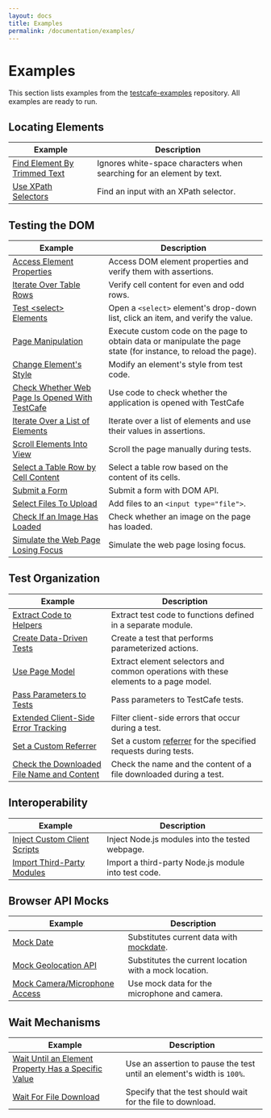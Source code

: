 ```yaml
---
layout: docs
title: Examples
permalink: /documentation/examples/
---
```

# Examples

This section lists examples from the [testcafe-examples](https://github.com/DevExpress/testcafe-examples) repository. All examples are ready to run.

## Locating Elements

Example | Description
------- | ------------
[Find Element By Trimmed Text](https://github.com/DevExpress/testcafe-examples/tree/master/examples/find-element-by-trimmed-text) | Ignores white-space characters when searching for an element by text.
[Use XPath Selectors](https://github.com/DevExpress/testcafe-examples/tree/master/examples/use-xpath-selectors) | Find an input with an XPath selector.

## Testing the DOM

Example | Description
------- | ------------
[Access Element Properties](https://github.com/DevExpress/testcafe-examples/tree/master/examples/element-properties) | Access DOM element properties and verify them with assertions.
[Iterate Over Table Rows](https://github.com/DevExpress/testcafe-examples/tree/master/examples/iterate-over-table-rows) | Verify cell content for even and odd rows.
[Test \<select\> Elements](https://github.com/DevExpress/testcafe-examples/tree/master/examples/test-select-elements) | Open a `<select>` element's drop-down list, click an item, and verify the value.
[Page Manipulation](https://github.com/DevExpress/testcafe-examples/tree/master/examples/page-manipulation) | Execute custom code on the page to obtain data or manipulate the page state (for instance, to reload the page).
[Change Element's Style](https://github.com/DevExpress/testcafe-examples/tree/master/examples/change-element-style) | Modify an element's style from test code.
[Check Whether Web Page Is Opened With TestCafe](https://github.com/DevExpress/testcafe-examples/tree/master/examples/check-if-opened-with-testcafe) | Use code to check whether the application is opened with TestCafe
[Iterate Over a List of Elements](https://github.com/DevExpress/testcafe-examples/tree/master/examples/iterate-over-list-elements) | Iterate over a list of elements and use their values in assertions.
[Scroll Elements Into View](https://github.com/DevExpress/testcafe-examples/tree/master/examples/scroll) | Scroll the page manually during tests.
[Select a Table Row by Cell Content](https://github.com/DevExpress/testcafe-examples/tree/master/examples/select-table-row-by-cell-content) | Select a table row based on the content of its cells.
[Submit a Form](https://github.com/DevExpress/testcafe-examples/tree/master/examples/submit-a-form) | Submit a form with DOM API.
[Select Files To Upload](https://github.com/DevExpress/testcafe-examples/tree/master/examples/upload-files) | Add files to an `<input type="file">`.
[Check If an Image Has Loaded](https://github.com/DevExpress/testcafe-examples/tree/master/examples/check-if-image-loaded) | Check whether an image on the page has loaded.
[Simulate the Web Page Losing Focus](https://github.com/DevExpress/testcafe-examples/tree/master/examples/blur-window) | Simulate the web page losing focus.

## Test Organization

Example | Description
------- | ------------
[Extract Code to Helpers](https://github.com/DevExpress/testcafe-examples/tree/master/examples/extract-code-to-helpers) | Extract test code to functions defined in a separate module.
[Create Data-Driven Tests](https://github.com/DevExpress/testcafe-examples/tree/master/examples/create-data-driven-tests) | Create a test that performs parameterized actions.
[Use Page Model](https://github.com/DevExpress/testcafe-examples/tree/master/examples/use-page-model) | Extract element selectors and common operations with these elements to a page model.
[Pass Parameters to Tests](https://github.com/DevExpress/testcafe-examples/tree/master/examples/pass-parameters-to-tests) | Pass parameters to TestCafe tests.
[Extended Client-Side Error Tracking](https://github.com/DevExpress/testcafe-examples/tree/master/detached-examples/extended-error-tracking) | Filter client-side errors that occur during a test.
[Set a Custom Referrer](https://github.com/DevExpress/testcafe-examples/tree/master/examples/set-a-custom-referrer) | Set a custom [referrer](https://developer.mozilla.org/en-US/docs/Web/HTTP/Headers/Referer) for the specified requests during tests.
[Check the Downloaded File Name and Content](https://github.com/DevExpress/testcafe-examples/tree/master/examples/check-downloaded-file-name-and-content) | Check the name and the content of a file downloaded during a test.

## Interoperability

Example | Description
------- | ------------
[Inject Custom Client Scripts](https://github.com/DevExpress/testcafe-examples/tree/master/examples/client-scripts) | Inject Node.js modules into the tested webpage.
[Import Third-Party Modules](https://github.com/DevExpress/testcafe-examples/tree/master/examples/import-third-party-modules) | Import a third-party Node.js module into test code.

## Browser API Mocks

Example | Description
------- | ------------
[Mock Date](https://github.com/DevExpress/testcafe-examples/tree/master/examples/mock-date) | Substitutes current data with [mockdate](https://www.npmjs.com/package/mockdate).
[Mock Geolocation API](https://github.com/DevExpress/testcafe-examples/tree/master/examples/mock-geolocation-api) | Substitutes the current location with a mock location.
[Mock Camera/Microphone Access](https://github.com/DevExpress/testcafe-examples/tree/master/detached-examples/mock-camera-microphone-access) | Use mock data for the microphone and camera.

## Wait Mechanisms

Example | Description
------- | ------------
[Wait Until an Element Property Has a Specific Value](https://github.com/DevExpress/testcafe-examples/tree/master/examples/wait-for-element-property-value) | Use an assertion to pause the test until an element's width is `100%`.
[Wait For File Download](https://github.com/DevExpress/testcafe-examples/tree/master/examples/wait-for-file-download) | Specify that the test should wait for the file to download.
